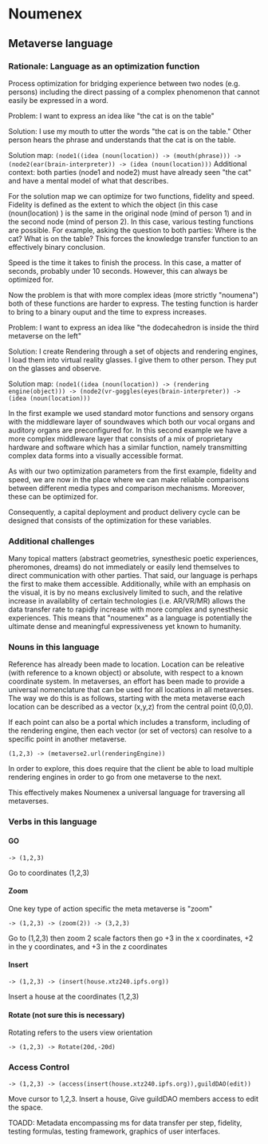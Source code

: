 # Noumenex
## Metaverse language

### Rationale: Language as an optimization function

Process optimization for bridging experience between two nodes (e.g. persons) including the direct passing of a complex phenomenon that cannot easily be expressed in a word.

Problem: I want to express an idea like "the cat is on the table"

Solution: I use my mouth to utter the words "the cat is on the table." Other person hears the phrase and understands that the cat is on the table.

Solution map:  `(node1((idea (noun(location)) -> (mouth(phrase))) -> (node2(ear(brain-interpreter)) -> (idea (noun(location)))`
Additional context: both parties (node1 and node2) must have already seen "the cat" and have a mental model of what that describes. 

For the solution map we can optimize for two functions, fidelity and speed. Fidelity is defined as the extent to which the object (in this case (noun(location) ) is the same in the original node (mind of person 1) and in the second node (mind of person 2). In this case, various testing functions are possible. For example, asking the question to both parties: Where is the cat?  What is on the table? This forces the knowledge transfer function to an effectively binary conclusion.  

Speed is the time it takes to finish the process. In this case, a matter of seconds, probably under 10 seconds. However, this can always be optimized for.

Now the problem is that with more complex ideas (more strictly "noumena") both of these functions are harder to express. The testing function is harder to bring to a binary ouput and the time to express increases. 

Problem: I want to express an idea like "the dodecahedron is inside the third metaverse on the left"

Solution: I create Rendering through a set of objects and rendering engines, I load them into virtual reality glasses. I give them to other person. They put on the glasses and observe. 

Solution map:  `(node1((idea (noun(location)) -> (rendering engine(object))) -> (node2(vr-goggles(eyes(brain-interpreter)) -> (idea (noun(location)))`

In the first example we used standard motor functions and sensory organs with the middleware layer of soundwaves which both our vocal organs and auditory organs are preconfigured for. In this second example we have a more complex middleware layer that consists of a mix of proprietary hardware and software which has a similar function, namely transmitting complex data forms into a visually accessible format. 

As with our two optimization parameters from the first example, fidelity and speed, we are now in the place where we can make reliable comparisons between different media types and comparison mechanisms. Moreover, these can be optimized for. 

Consequently, a capital deployment and product delivery cycle can be designed that consists of the optimization for these variables. 

### Additional challenges 

Many topical matters (abstract geometries, synesthesic poetic experiences, pheromones, dreams) do not immediately or easily lend themselves to direct communication with other parties. That said, our language is perhaps the first to make them accessible. Additionally, while with an emphasis on the visual, it is by no means exclusively limited to such, and the relative increase in availablity of certain technologies (i.e. AR/VR/MR) allows the data transfer rate to rapidly increase with more complex and synesthesic experiences. This means that "noumenex" as a language is potentially the ultimate dense and meaningful expressiveness yet known to humanity.  


### Nouns in this language

Reference has already been made to location. Location can be releative (with reference to a known object) or absolute, with respect to a known coordinate system. In metaverses, an effort has been made to provide a universal nomenclature that can be used for all locations in all metaverses. The way we do this is as follows, starting with the meta metaverse each location can be described as a vector (x,y,z) from the central point (0,0,0). 

If each point can also be a portal which includes a transform, including of the rendering engine, then each vector (or set of vectors) can resolve to a specific point in another metaverse. 

`(1,2,3) -> (metaverse2.url(renderingEngine))`

In order to explore, this does require that the client be able to load multiple rendering engines in order to go from one metaverse to the next. 

This effectively makes Noumenex a universal language for traversing all metaverses. 

### Verbs in this language


#### GO
 

`-> (1,2,3)` 

Go to coordinates (1,2,3) 

 
#### Zoom


One key type of action specific the meta metaverse is "zoom"

`-> (1,2,3) -> (zoom(2)) -> (3,2,3) `

Go to  (1,2,3) then zoom 2 scale factors then go +3 in the x coordinates, +2 in the y coordinates, and +3 in the z coordinates 


#### Insert

`-> (1,2,3) -> (insert(house.xtz240.ipfs.org)) `

Insert a house at the coordinates (1,2,3) 


#### Rotate (not sure this is necessary) 

Rotating refers to the users view orientation  

`-> (1,2,3) -> Rotate(20d,-20d) `


### Access Control


`-> (1,2,3) -> (access(insert(house.xtz240.ipfs.org)),guildDAO(edit))`

Move cursor to 1,2,3. Insert a house, Give guildDAO members access to edit the space. 


TOADD: Metadata encompassing ms for data transfer per step, fidelity, testing formulas, testing framework, graphics of user interfaces. 


